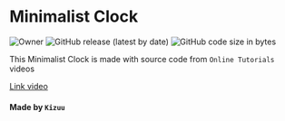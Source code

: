 # Minimalist Clock

![Owner](https://badgen.net/badge/Owner/Kizuu/blue?icon=github) ![GitHub release (latest by date)](https://img.shields.io/github/v/release/KizuuDev/min-clock) ![GitHub code size in bytes](https://img.shields.io/github/languages/code-size/KizuuDev/min-clock)

This Minimalist Clock is made with source code from `Online Tutorials` videos

[Link video](https://youtu.be/s9mGaRSRGZw)


#### Made by `Kizuu`
